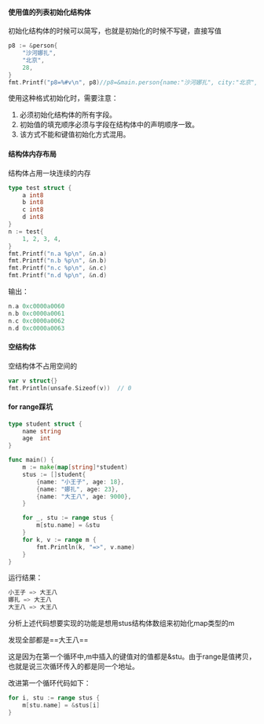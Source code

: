 #### 使用值的列表初始化结构体

初始化结构体的时候可以简写，也就是初始化的时候不写键，直接写值

```go
p8 := &person{
	"沙河娜扎",
	"北京",
	28,
}
fmt.Printf("p8=%#v\n", p8)//p8=&main.person{name:"沙河娜扎", city:"北京", age:28}}
```

使用这种格式初始化时，需要注意：

1. 必须初始化结构体的所有字段。
2. 初始值的填充顺序必须与字段在结构体中的声明顺序一致。
3. 该方式不能和键值初始化方式混用。



#### 结构体内存布局

结构体占用一块连续的内存

```go
type test struct {
	a int8
	b int8
	c int8
	d int8
}
n := test{
	1, 2, 3, 4,
}
fmt.Printf("n.a %p\n", &n.a)
fmt.Printf("n.b %p\n", &n.b)
fmt.Printf("n.c %p\n", &n.c)
fmt.Printf("n.d %p\n", &n.d)
```

输出：

```go
n.a 0xc0000a0060
n.b 0xc0000a0061
n.c 0xc0000a0062
n.d 0xc0000a0063
```



#### 空结构体

空结构体不占用空间的

```go
var v struct{}
fmt.Println(unsafe.Sizeof(v))  // 0
```



#### for range踩坑

```go
type student struct {
	name string
	age  int
}

func main() {
	m := make(map[string]*student)
	stus := []student{
		{name: "小王子", age: 18},
		{name: "娜扎", age: 23},
		{name: "大王八", age: 9000},
	}

	for _, stu := range stus {
		m[stu.name] = &stu
	}
	for k, v := range m {
		fmt.Println(k, "=>", v.name)
	}
}
```

运行结果：

```go
小王子 => 大王八
娜扎 => 大王八
大王八 => 大王八
```

分析上述代码想要实现的功能是想用stus结构体数组来初始化map类型的m

发现全部都是==大王八==

这是因为在第一个循环中,m中插入的键值对的值都是&stu。由于range是值拷贝，也就是说三次循环传入的都是同一个地址。

改进第一个循环代码如下：

```go
for i, stu := range stus {
    m[stu.name] = &stus[i]
}
```



